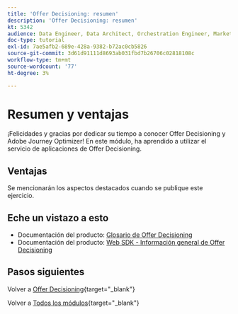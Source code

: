 ```yaml
---
title: 'Offer Decisioning: resumen'
description: 'Offer Decisioning: resumen'
kt: 5342
audience: Data Engineer, Data Architect, Orchestration Engineer, Marketer
doc-type: tutorial
exl-id: 7ae5afb2-689e-428a-9382-b72ac0cb5826
source-git-commit: 3d61d91111d8693ab031fbd7b26706c02818108c
workflow-type: tm+mt
source-wordcount: '77'
ht-degree: 3%

---
```


# Resumen y ventajas

¡Felicidades y gracias por dedicar su tiempo a conocer Offer Decisioning y Adobe Journey Optimizer!
En este módulo, ha aprendido a utilizar el servicio de aplicaciones de Offer Decisioning.

## Ventajas

Se mencionarán los aspectos destacados cuando se publique este ejercicio.

## Eche un vistazo a esto

- Documentación del producto: [Glosario de Offer Decisioning](https://experienceleague.adobe.com/docs/journey-optimizer/using/offer-decisioniong/get-started-decision/starting-offer-decisioning.html#glossary?lang=en)
- Documentación del producto: [Web SDK - Información general de Offer Decisioning](https://experienceleague.adobe.com/docs/experience-platform/edge/personalization/offer-decisioning/offer-decisioning-overview.html?lang=en)

## Pasos siguientes

Volver a [Offer Decisioning](offer-decisioning.md){target="_blank"}

Volver a [Todos los módulos](./../../../../overview.md){target="_blank"}
